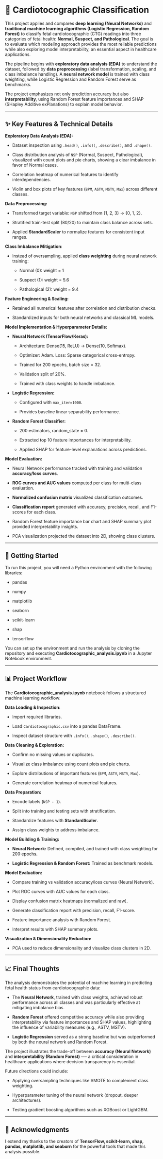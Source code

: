 🌟 Cardiotocographic Classification
===================================

This project applies and compares **deep learning (Neural Networks)** and **traditional machine learning algorithms (Logistic Regression, Random Forest)** to classify fetal cardiotocographic (CTG) readings into three categories of fetal health: **Normal, Suspect, and Pathological**. The goal is to evaluate which modeling approach provides the most reliable predictions while also exploring model interpretability, an essential aspect in healthcare applications.

The pipeline begins with **exploratory data analysis (EDA)** to understand the dataset, followed by **data preprocessing** (label transformation, scaling, and class imbalance handling). A **neural network model** is trained with class weighting, while Logistic Regression and Random Forest serve as benchmarks.

The project emphasizes not only prediction accuracy but also **interpretability**, using Random Forest feature importances and SHAP (SHapley Additive exPlanations) to explain model behavior.

* * * * *

✨ Key Features & Technical Details
----------------------------------

**Exploratory Data Analysis (EDA):**

-   Dataset inspection using `.head()`, `.info()`, `.describe()`, and `.shape()`.

-   Class distribution analysis of `NSP` (Normal, Suspect, Pathological), visualized with count plots and pie charts, showing a clear imbalance in favor of Normal cases.

-   Correlation heatmap of numerical features to identify interdependencies.

-   Violin and box plots of key features (`BPM`, `ASTV`, `MSTV`, `Max`) across different classes.

**Data Preprocessing:**

-   Transformed target variable: `NSP` shifted from {1, 2, 3} → {0, 1, 2}.

-   Stratified train-test split (80/20) to maintain class balance across sets.

-   Applied **StandardScaler** to normalize features for consistent input ranges.

**Class Imbalance Mitigation:**

-   Instead of oversampling, applied **class weighting** during neural network training:

    -   Normal (0): weight = 1

    -   Suspect (1): weight = 5.6

    -   Pathological (2): weight = 9.4

**Feature Engineering & Scaling:**

-   Retained all numerical features after correlation and distribution checks.

-   Standardized inputs for both neural networks and classical ML models.

**Model Implementation & Hyperparameter Details:**

-   **Neural Network (TensorFlow/Keras):**

    -   Architecture: Dense(15, ReLU) → Dense(10, Softmax).

    -   Optimizer: Adam. Loss: Sparse categorical cross-entropy.

    -   Trained for 200 epochs, batch size = 32.

    -   Validation split of 20%.

    -   Trained with class weights to handle imbalance.

-   **Logistic Regression:**

    -   Configured with `max_iter=1000`.

    -   Provides baseline linear separability performance.

-   **Random Forest Classifier:**

    -   200 estimators, random_state = 0.

    -   Extracted top 10 feature importances for interpretability.

    -   Applied SHAP for feature-level explanations across predictions.

**Model Evaluation:**

-   Neural Network performance tracked with training and validation **accuracy/loss curves**.

-   **ROC curves and AUC values** computed per class for multi-class evaluation.

-   **Normalized confusion matrix** visualized classification outcomes.

-   **Classification report** generated with accuracy, precision, recall, and F1-scores for each class.

-   Random Forest feature importance bar chart and SHAP summary plot provided interpretability insights.

-   PCA visualization projected the dataset into 2D, showing class clusters.

* * * * *

🚀 Getting Started
------------------

To run this project, you will need a Python environment with the following libraries:

-   pandas

-   numpy

-   matplotlib

-   seaborn

-   scikit-learn

-   shap

-   tensorflow

You can set up the environment and run the analysis by cloning the repository and executing **Cardiotocographic_analysis.ipynb** in a Jupyter Notebook environment.

* * * * *

📊 Project Workflow
-------------------

The **Cardiotocographic_analysis.ipynb** notebook follows a structured machine learning workflow:

**Data Loading & Inspection:**

-   Import required libraries.

-   Load `Cardiotocographic.csv` into a pandas DataFrame.

-   Inspect dataset structure with `.info()`, `.shape()`, `.describe()`.

**Data Cleaning & Exploration:**

-   Confirm no missing values or duplicates.

-   Visualize class imbalance using count plots and pie charts.

-   Explore distributions of important features (`BPM`, `ASTV`, `MSTV`, `Max`).

-   Generate correlation heatmap of numerical features.

**Data Preparation:**

-   Encode labels (`NSP - 1`).

-   Split into training and testing sets with stratification.

-   Standardize features with **StandardScaler**.

-   Assign class weights to address imbalance.

**Model Building & Training:**

-   **Neural Network:** Defined, compiled, and trained with class weighting for 200 epochs.

-   **Logistic Regression & Random Forest:** Trained as benchmark models.

**Model Evaluation:**

-   Compare training vs validation accuracy/loss curves (Neural Network).

-   Plot ROC curves with AUC values for each class.

-   Display confusion matrix heatmaps (normalized and raw).

-   Generate classification report with precision, recall, F1-score.

-   Feature importance analysis with Random Forest.

-   Interpret results with SHAP summary plots.

**Visualization & Dimensionality Reduction:**

-   PCA used to reduce dimensionality and visualize class clusters in 2D.

* * * * *

📈 Final Thoughts
-----------------

The analysis demonstrates the potential of machine learning in predicting fetal health status from cardiotocographic data:

-   The **Neural Network**, trained with class weights, achieved robust performance across all classes and was particularly effective at mitigating imbalance bias.

-   **Random Forest** offered competitive accuracy while also providing interpretability via feature importances and SHAP values, highlighting the influence of variability measures (e.g., ASTV, MSTV).

-   **Logistic Regression** served as a strong baseline but was outperformed by both the neural network and Random Forest.

The project illustrates the trade-off between **accuracy (Neural Network)** and **interpretability (Random Forest)** --- a critical consideration in healthcare applications where decision transparency is essential.

Future directions could include:

-   Applying oversampling techniques like SMOTE to complement class weighting.

-   Hyperparameter tuning of the neural network (dropout, deeper architectures).

-   Testing gradient boosting algorithms such as XGBoost or LightGBM.

* * * * *

🙏 Acknowledgments
------------------

I extend my thanks to the creators of **TensorFlow, scikit-learn, shap, pandas, matplotlib, and seaborn** for the powerful tools that made this analysis possible.
